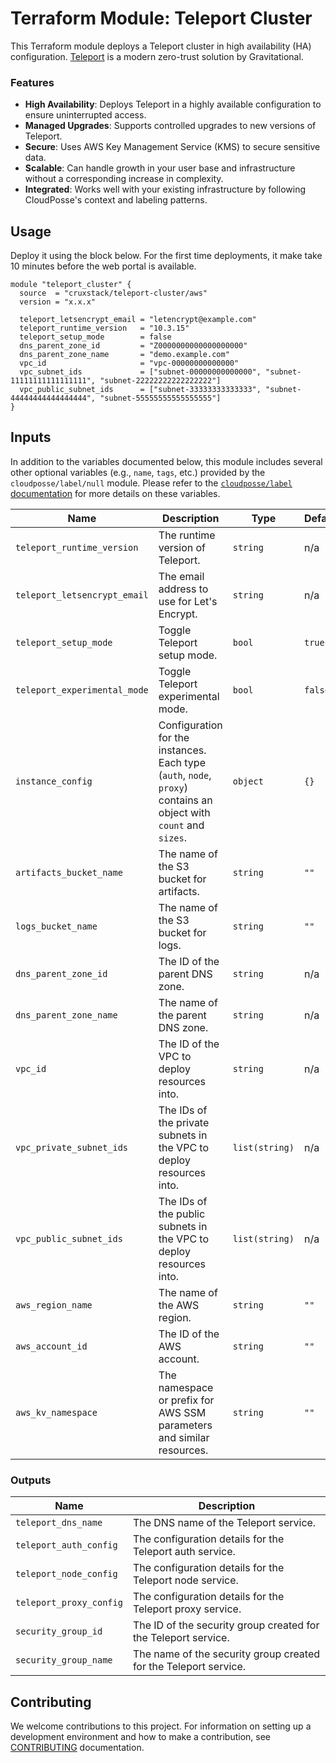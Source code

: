 # Terraform Module: Teleport Cluster

This Terraform module deploys a Teleport cluster in high availability (HA)
configuration. [Teleport](https://github.com/gravitational/teleport) is a modern
zero-trust solution by Gravitational.

### Features

- **High Availability**: Deploys Teleport in a highly available configuration to
  ensure uninterrupted access.
- **Managed Upgrades**: Supports controlled upgrades to new versions of
  Teleport.
- **Secure**: Uses AWS Key Management Service (KMS) to secure sensitive data.
- **Scalable**: Can handle growth in your user base and infrastructure without a
  corresponding increase in complexity.
- **Integrated**: Works well with your existing infrastructure by following
  CloudPosse's context and labeling patterns.

## Usage

Deploy it using the block below. For the first time deployments, it make take 10
minutes before the web portal is available.

```hcl
module "teleport_cluster" {
  source  = "cruxstack/teleport-cluster/aws"
  version = "x.x.x"

  teleport_letsencrypt_email = "letencrypt@example.com"
  teleport_runtime_version   = "10.3.15"
  teleport_setup_mode        = false
  dns_parent_zone_id         = "Z0000000000000000000"
  dns_parent_zone_name       = "demo.example.com"
  vpc_id                     = "vpc-00000000000000"
  vpc_subnet_ids             = ["subnet-00000000000000", "subnet-11111111111111111", "subnet-22222222222222222"]
  vpc_public_subnet_ids      = ["subnet-33333333333333", "subnet-44444444444444444", "subnet-55555555555555555"]
}
```

## Inputs

In addition to the variables documented below, this module includes several
other optional variables (e.g., `name`, `tags`, etc.) provided by the
`cloudposse/label/null` module. Please refer to the [`cloudposse/label` documentation](https://registry.terraform.io/modules/cloudposse/label/null/latest) for more details on these variables.

| Name                         | Description                                                                                                       | Type           | Default | Required |
|------------------------------|-------------------------------------------------------------------------------------------------------------------|----------------|---------|:--------:|
| `teleport_runtime_version`   | The runtime version of Teleport.                                                                                  | `string`       | n/a     |   yes    |
| `teleport_letsencrypt_email` | The email address to use for Let's Encrypt.                                                                       | `string`       | n/a     |   yes    |
| `teleport_setup_mode`        | Toggle Teleport setup mode.                                                                                       | `bool`         | `true`  |    no    |
| `teleport_experimental_mode` | Toggle Teleport experimental mode.                                                                                | `bool`         | `false` |    no    |
| `instance_config`            | Configuration for the instances. Each type (`auth`, `node`, `proxy`) contains an object with `count` and `sizes`. | `object`       | `{}`    |    no    |
| `artifacts_bucket_name`      | The name of the S3 bucket for artifacts.                                                                          | `string`       | `""`    |    no    |
| `logs_bucket_name`           | The name of the S3 bucket for logs.                                                                               | `string`       | `""`    |    no    |
| `dns_parent_zone_id`         | The ID of the parent DNS zone.                                                                                    | `string`       | n/a     |   yes    |
| `dns_parent_zone_name`       | The name of the parent DNS zone.                                                                                  | `string`       | n/a     |   yes    |
| `vpc_id`                     | The ID of the VPC to deploy resources into.                                                                       | `string`       | n/a     |   yes    |
| `vpc_private_subnet_ids`     | The IDs of the private subnets in the VPC to deploy resources into.                                               | `list(string)` | n/a     |   yes    |
| `vpc_public_subnet_ids`      | The IDs of the public subnets in the VPC to deploy resources into.                                                | `list(string)` | n/a     |   yes    |
| `aws_region_name`            | The name of the AWS region.                                                                                       | `string`       | `""`    |    no    |
| `aws_account_id`             | The ID of the AWS account.                                                                                        | `string`       | `""`    |    no    |
| `aws_kv_namespace`           | The namespace or prefix for AWS SSM parameters and similar resources.                                             | `string`       | `""`    |    no    |

### Outputs

| Name                    | Description                                                      |
|-------------------------|------------------------------------------------------------------|
| `teleport_dns_name`     | The DNS name of the Teleport service.                            |
| `teleport_auth_config`  | The configuration details for the Teleport auth service.         |
| `teleport_node_config`  | The configuration details for the Teleport node service.         |
| `teleport_proxy_config` | The configuration details for the Teleport proxy service.        |
| `security_group_id`     | The ID of the security group created for the Teleport service.   |
| `security_group_name`   | The name of the security group created for the Teleport service. |

## Contributing

We welcome contributions to this project. For information on setting up a
development environment and how to make a contribution, see [CONTRIBUTING](./CONTRIBUTING.md)
documentation.
